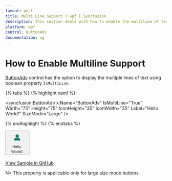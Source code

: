 ```yaml
---
layout: post
title: Multi Line Support | wpf | Syncfusion
description: This section deals with how to enable the multiline of text support in a buttonadv control on wpf platform.
platform: wpf
control: ButtonAdv
documentation: ug
---
```


# How to Enable Multiline Support

[ButtonAdv](https://help.syncfusion.com/cr/wpf/Syncfusion.Shared.Wpf~Syncfusion.Windows.Tools.Controls.ButtonAdv.html) control has the option to display the multiple lines of text using boolean property `IsMultiLine`. 

{% tabs %}
{% highlight xaml %}

<syncfusion:ButtonAdv x:Name="ButtonAdv" IsMultiLine="True"  Width="75" Height="75" IconHeight="35" IconWidth="35" Label="Hello World!" SizeMode="Large" />

{% endhighlight %}
{% endtabs %}

![WPF ButtonAdv MultiLine](Multi-Line-Support_images/Multi-Line-Support_img1.png)

[View Sample in GitHub](https://github.com/SyncfusionExamples/How-to-show-the-multi-line-text-in-wpf-button)

N> This property is applicable only for large size mode buttons.